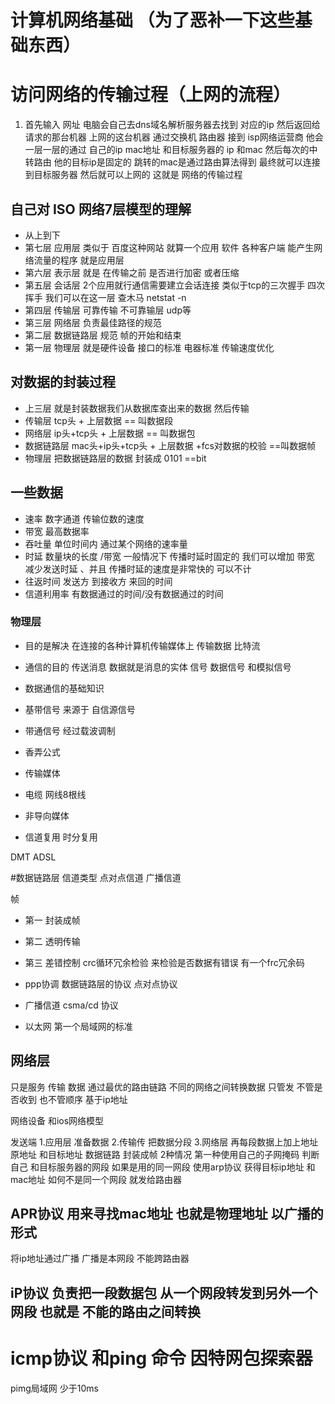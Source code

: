 # 计算机网络基础 （为了恶补一下这些基础东西）

# 访问网络的传输过程（上网的流程）

1. 首先输入 网址 电脑会自己去dns域名解析服务器去找到 对应的ip 然后返回给请求的那台机器 上网的这台机器 通过交换机 路由器 接到 isp网络运营商  他会一层一层的通过
自己的ip mac地址 和目标服务器的 ip 和mac 然后每次的中转路由 他的目标ip是固定的 跳转的mac是通过路由算法得到 最终就可以连接到目标服务器 然后就可以上网的 这就是
网络的传输过程


## 自己对 ISO 网络7层模型的理解
- 从上到下 
- 第七层 应用层 类似于 百度这种网站 就算一个应用 软件 各种客户端 能产生网络流量的程序 就是应用层
- 第六层 表示层  就是 在传输之前 是否进行加密 或者压缩 
- 第五层 会话层 2个应用就行通信需要建立会话连接 类似于tcp的三次握手 四次挥手  我们可以在这一层 查木马 netstat -n  
- 第四层 传输层  可靠传输 不可靠输层 udp等 
- 第三层 网络层 负责最佳路径的规范 
- 第二层 数据链路层 规范 帧的开始和结束
- 第一层 物理层 就是硬件设备 接口的标准 电器标准 传输速度优化

## 对数据的封装过程
- 上三层  就是封装数据我们从数据库查出来的数据 然后传输
- 传输层  tcp头 + 上层数据 == 叫数据段
- 网络层 ip头+tcp头 + 上层数据 == 叫数据包
- 数据链路层 mac头+ip头+tcp头 + 上层数据 +fcs对数据的校验 ==叫数据帧 
- 物理层  把数据链路层的数据 封装成 0101 ==bit

##  一些数据
- 速率 数字通道 传输位数的速度
- 带宽 最高数据率  
- 吞吐量 单位时间内 通过某个网络的速率量
- 时延 数量块的长度 /带宽   一般情况下 传播时延时固定的 我们可以增加 带宽 减少发送时延  、并且 传播时延的速度是非常快的 可以不计 
- 往返时间 发送方 到接收方 来回的时间
- 信道利用率 有数据通过的时间/没有数据通过的时间


### 物理层
- 目的是解决 在连接的各种计算机传输媒体上 传输数据 比特流
- 通信的目的 传送消息 数据就是消息的实体 信号  数据信号 和模拟信号
- 数据通信的基础知识
- 基带信号 来源于 自信源信号     
- 带通信号 经过载波调制
- 香弄公式  

- 传输媒体
- 电缆 网线8根线
- 非导向媒体
- 信道复用 时分复用

DMT  ADSL


#数据链路层
 信道类型 点对点信道  广播信道
 
 帧 
 - 第一 封装成帧 
 - 第二 透明传输
 - 第三 差错控制 crc循环冗余检验 来检验是否数据有错误 有一个frc冗余码
 
 
 - ppp协调 数据链路层的协议 点对点协议
 
 - 广播信道       csma/cd 协议
 
 - 以太网 第一个局域网的标准
 
 
 ## 网络层
 只是服务 传输 数据 通过最优的路由链路 不同的网络之间转换数据 只管发 不管是否收到  也不管顺序 基于ip地址 
 
 网络设备 和ios网络模型
 
 发送端 1.应用层 准备数据 2.传输传 把数据分段  3.网络层 再每段数据上加上地址原地址 和目标地址  数据链路 封装成帧  2种情况 第一种使用自己的子网掩码
 判断自己 和目标服务器的网段  如果是用的同一网段  使用arp协议 获得目标ip地址 和mac地址
 如何不是同一个网段 就发给路由器
 
 
## APR协议 用来寻找mac地址 也就是物理地址 以广播的形式
将ip地址通过广播 广播是本网段  不能跨路由器 

## iP协议 负责把一段数据包 从一个网段转发到另外一个网段 也就是 不能的路由之间转换

# icmp协议  和ping 命令 因特网包探索器

pimg局域网 少于10ms

